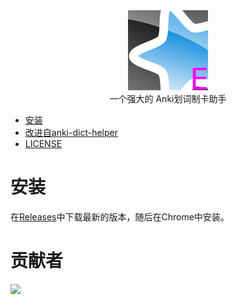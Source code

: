 <div align="center"><img id="Anki-Dict-Helper-Evolved" width="128" alt="Anki-Dict-Helper-Evolved" src="./ext/img/icon128.png"></div>

<div align="center">
一个强大的 Anki划词制卡助手
</div>

- [安装](#安装)
- [改进自anki-dict-helper](https://github.com/ninja33/anki-dict-helper)
- [LICENSE](LICENSE)

# 安装

在[Releases](https://github.com/wenzi7777/anki-dict-helper-evolved/releases/)中下载最新的版本，随后在Chrome中安装。

# 贡献者
<a href="https://github.com/wenzi7777/anki-dict-helper-evolved/graphs/contributors">
  <img src="https://contrib.rocks/image?repo=wenzi7777/anki-dict-helper-evolved" />
</a>